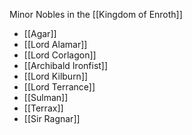 Minor Nobles in the [[Kingdom of Enroth]]
* [[Agar]]
* [[Lord Alamar]]
* [[Lord Corlagon]]
* [[Archibald Ironfist]]
* [[Lord Kilburn]]
* [[Lord Terrance]]
* [[Sulman]]
* [[Terrax]]
* [[Sir Ragnar]]
 
